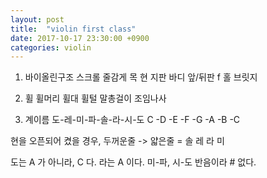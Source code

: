 ```yaml
---
layout: post
title:  "violin first class"
date: 2017-10-17 23:30:00 +0900
categories: violin
---
```


1. 바이올린구조 
스크롤 
줄감게
목
현
지판
바디
앞/뒤판
f 홀
브릿지

2. 휠 
휠머리
휠대
휠털
말총걸이
조임나사

3. 계이름 
도-레-미-파-솔-라-시-도
C -D -E -F -G -A -B -C

현을 오픈되어 켰을 경우, 두꺼운줄 -> 얇은줄 =
	솔 레 라 미 

도는 A 가 아니라, C 다.
라는 A 이다. 
미-파, 시-도 반음이라 # 없다.
